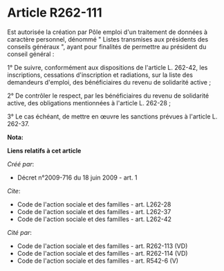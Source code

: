# Article R262-111

Est autorisée la création par Pôle emploi d'un traitement de données à caractère personnel, dénommé " Listes transmises aux
présidents des conseils généraux ", ayant pour finalités de permettre au président du conseil général : 

1° De suivre, conformément aux dispositions de l'article L. 262-42, les inscriptions, cessations d'inscription et radiations,
sur la liste des demandeurs d'emploi, des bénéficiaires du revenu de solidarité active ; 

2° De contrôler le respect, par les bénéficiaires du revenu de solidarité active, des obligations mentionnées à l'article L.
262-28 ; 

3° Le cas échéant, de mettre en œuvre les sanctions prévues à l'article L. 262-37.

**Nota:**



**Liens relatifs à cet article**

_Créé par_:

  - Décret n°2009-716 du 18 juin 2009 - art. 1

_Cite_:

  - Code de l'action sociale et des familles - art. L262-28
  - Code de l'action sociale et des familles - art. L262-37
  - Code de l'action sociale et des familles - art. L262-42

_Cité par_:

  - Code de l'action sociale et des familles - art. R262-113 (VD)
  - Code de l'action sociale et des familles - art. R262-114 (VD)
  - Code de l'action sociale et des familles - art. R542-6 (V)
